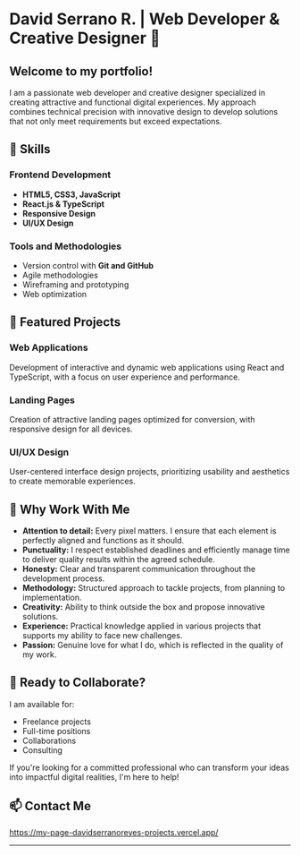 # David Serrano R. | Web Developer & Creative Designer 👋

## Welcome to my portfolio!

I am a passionate web developer and creative designer specialized in creating attractive and functional digital experiences. My approach combines technical precision with innovative design to develop solutions that not only meet requirements but exceed expectations.

## 🚀 Skills

### Frontend Development
- **HTML5, CSS3, JavaScript**
- **React.js & TypeScript**
- **Responsive Design**
- **UI/UX Design**

### Tools and Methodologies
- Version control with **Git and GitHub**
- Agile methodologies
- Wireframing and prototyping
- Web optimization

## 💼 Featured Projects

### Web Applications
Development of interactive and dynamic web applications using React and TypeScript, with a focus on user experience and performance.

### Landing Pages
Creation of attractive landing pages optimized for conversion, with responsive design for all devices.

### UI/UX Design
User-centered interface design projects, prioritizing usability and aesthetics to create memorable experiences.

## 💪 Why Work With Me

- **Attention to detail:** Every pixel matters. I ensure that each element is perfectly aligned and functions as it should.
- **Punctuality:** I respect established deadlines and efficiently manage time to deliver quality results within the agreed schedule.
- **Honesty:** Clear and transparent communication throughout the development process.
- **Methodology:** Structured approach to tackle projects, from planning to implementation.
- **Creativity:** Ability to think outside the box and propose innovative solutions.
- **Experience:** Practical knowledge applied in various projects that supports my ability to face new challenges.
- **Passion:** Genuine love for what I do, which is reflected in the quality of my work.

## 🤝 Ready to Collaborate?

I am available for:
- Freelance projects
- Full-time positions
- Collaborations
- Consulting

If you're looking for a committed professional who can transform your ideas into impactful digital realities, I'm here to help!

## 📫 Contact Me

https://my-page-davidserranoreyes-projects.vercel.app/

---
